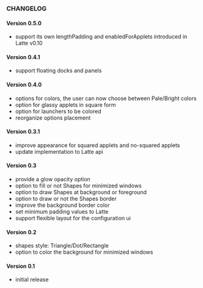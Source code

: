 ### CHANGELOG

#### Version 0.5.0

* support its own lengthPadding and enabledForApplets introduced in Latte v0.10

#### Version 0.4.1

* support floating docks and panels

#### Version 0.4.0

* options for colors, the user can now choose between Pale/Bright colors
* option for glassy applets in square form
* option for launchers to be colored
* reorganize options placement

#### Version 0.3.1

* improve appearance for squared applets and no-squared applets
* update implementation to Latte api

#### Version 0.3

* provide a glow opacity option
* option to fill or not Shapes for minimized windows
* option to draw Shapes at background or foreground
* option to draw or not the Shapes border
* improve the background border color
* set minimum padding values to Latte
* support flexible layout for the configuration ui

#### Version 0.2

* shapes style: Triangle/Dot/Rectangle
* option to color the background for minimized windows

#### Version 0.1

* initial release
